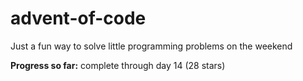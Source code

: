 # advent-of-code

Just a fun way to solve little programming problems on the weekend

**Progress so far:** complete through day 14 (28 stars)
